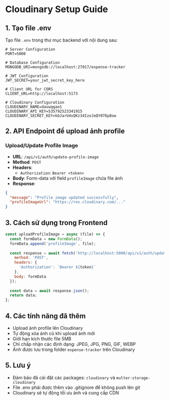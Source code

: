 # Cloudinary Setup Guide

## 1. Tạo file .env

Tạo file `.env` trong thư mục backend với nội dung sau:

```
# Server Configuration
PORT=5000

# Database Configuration
MONGODB_URI=mongodb://localhost:27017/expense-tracker

# JWT Configuration
JWT_SECRET=your_jwt_secret_key_here

# Client URL for CORS
CLIENT_URL=http://localhost:5173

# Cloudinary Configuration
CLOUDINARY_NAME=davwqqao1
CLOUDINARY_API_KEY=535792523341915
CLOUDINARY_SECRET_KEY=kbJarU4xQKz34IzoJeQY076p8ow
```

## 2. API Endpoint để upload ảnh profile

### Upload/Update Profile Image
- **URL**: `/api/v1/auth/update-profile-image`
- **Method**: `POST`
- **Headers**: 
  - `Authorization`: `Bearer <token>`
- **Body**: Form-data với field `profileImage` chứa file ảnh
- **Response**:
```json
{
  "message": "Profile image updated successfully",
  "profileImageUrl": "https://res.cloudinary.com/..."
}
```

## 3. Cách sử dụng trong Frontend

```javascript
const uploadProfileImage = async (file) => {
  const formData = new FormData();
  formData.append('profileImage', file);
  
  const response = await fetch('http://localhost:5000/api/v1/auth/update-profile-image', {
    method: 'POST',
    headers: {
      'Authorization': `Bearer ${token}`
    },
    body: formData
  });
  
  const data = await response.json();
  return data;
};
```

## 4. Các tính năng đã thêm

- Upload ảnh profile lên Cloudinary
- Tự động xóa ảnh cũ khi upload ảnh mới
- Giới hạn kích thước file 5MB
- Chỉ chấp nhận các định dạng: JPEG, JPG, PNG, GIF, WEBP
- Ảnh được lưu trong folder `expense-tracker` trên Cloudinary

## 5. Lưu ý

- Đảm bảo đã cài đặt các packages: `cloudinary` và `multer-storage-cloudinary`
- File .env phải được thêm vào .gitignore để không push lên git
- Cloudinary sẽ tự động tối ưu ảnh và cung cấp CDN 